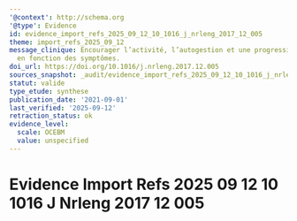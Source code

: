 ```yaml
---
'@context': http://schema.org
'@type': Evidence
id: evidence_import_refs_2025_09_12_10_1016_j_nrleng_2017_12_005
theme: import_refs_2025_09_12
message_clinique: Encourager l’activité, l’autogestion et une progression graduée
  en fonction des symptômes.
doi_url: https://doi.org/10.1016/j.nrleng.2017.12.005
sources_snapshot: _audit/evidence_import_refs_2025_09_12_10_1016_j_nrleng_2017_12_005.json
statut: valide
type_etude: synthese
publication_date: '2021-09-01'
last_verified: '2025-09-12'
retraction_status: ok
evidence_level:
  scale: OCEBM
  value: unspecified
---
```

# Evidence Import Refs 2025 09 12 10 1016 J Nrleng 2017 12 005

